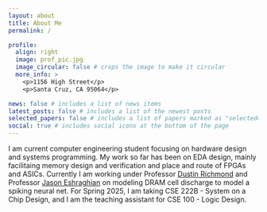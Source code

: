 ```yaml
---
layout: about
title: About Me
permalink: /

profile:
  align: right
  image: prof_pic.jpg
  image_circular: false # crops the image to make it circular
  more_info: >
    <p>1156 High Street</p>
    <p>Santa Cruz, CA 95064</p>

news: false # includes a list of news items
latest_posts: false # includes a list of the newest posts
selected_papers: false # includes a list of papers marked as "selected={true}"
social: true # includes social icons at the bottom of the page
---
```


I am current computer engineering student focusing on hardware design and systems programming.
My work so far has been on EDA design, mainly facilitaing memory design and verification and place and route
of FPGAs and ASICs. Currently I am working under Professor [Dustin Richmond](https://www.dustinrichmond.com) and Professor [Jason Eshraghian](https://www.jasoneshraghian.com) on modeling DRAM cell discharge to model a spiking neural net. For Spring 2025, I am taking CSE 222B - System on a Chip Design, and I am the teaching assistant for CSE 100 - Logic Design.
